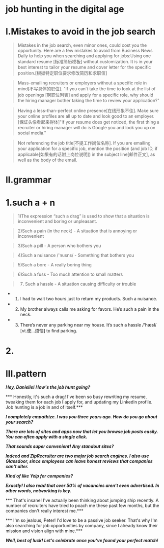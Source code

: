 # job hunting in the digital age

# I.Mistakes to avoid in the job search
> Mistakes in the job search, even minor ones, could cost you the opportunity. Here are a few mistakes to avoid from Business News Daily to help you when searching and applying for jobs:Using one standard resume [标准简历模板] without customization. It is in your best interest to tailor your resume and cover letter for the specific position.[根据特定职位要求修改简历和求职信]

> Mass-emailing recruiters or employers without a specific role in mind[不写具体的职位]. "If you can't take the time to look at the list of job openings [聘职位列表] and apply for a specific role, why should the hiring manager bother taking the time to review your application?"

> Having a less-than-perfect online presence[在线形象不佳]. Make sure your online profiles are all up to date and look good to an employer. [保证头像看起来得体]"If your resume does get noticed, the first thing a recruiter or hiring manager will do is Google you and look you up on social media."

> Not referencing the job title[不提工作岗位名称]. If you are emailing your application for a specific job, mention the position (and job ID, if applicable[如果有的话附上岗位说明]) in the subject line[邮件正文], as well as the body of the email.

# II.grammar
# 1.such a + n
> 1)The expression “such a drag” is used to show that a situation is inconvenient and boring or unpleasant.

> 2)Such a pain (in the neck) - A situation that is annoying or inconvenient 

> 3)Such a pill - A person who bothers you 

> 4)Such a nuisance /'nusns/ - Something that bothers you 

> 5)Such a bore - A really boring thing 

> 6)Such a fuss - Too much attention to small matters 

> 7) Such a hassle - A situation causing difficulty or trouble 

- 1. I had to wait two hours just to return my products. Such a nuisance. 

- 2. My brother always calls me asking for favors. He’s such a pain in the neck.

- 3. There’s never any parking near my house. It’s such a hassle /'hæsl/ [vt.使…烦恼] to find parking.

# 2.























# III.pattern
***Hey, Danielle! How's the job hunt going?***

*** Honestly, it's such a drag! I've been so busy rewriting my resume, tweaking them for each job I apply for, and updating my LinkedIn profile. Job hunting is a job in and of itself.***

***I completely empathize. I was you three years ago. How do you go about your search?***

***There are lots of sites and apps now that let you browse job posts easily. You can often apply with a single click.***

***That sounds super convenient! Any standout sites?***

***Indeed and ZipRecruiter are two major job search engines. I also use Glassdoor, since employees can leave honest reviews that companies can't alter.***

***Kind of like Yelp for companies?***

***Exactly! I also read that over 50% of vacancies aren't even advertised. In other words, networking is key.***

*** That's insane! I've actually been thinking about jumping ship recently. A number of recruiters have tried to poach me these past few months, but the companies don't really interest me.***

*** I'm so jealous, Peter! I'd love to be a passive job seeker. That's why I'm also searching for job opportunities by company, since I already know their mission and vision align with mine.***

***Well, best of luck! Let's celebrate once you've found your perfect match!***






